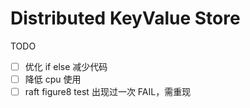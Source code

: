 # Distributed KeyValue Store

TODO

- [ ] 优化 if else 减少代码
- [ ] 降低 cpu 使用
- [ ] raft figure8 test 出现过一次 FAIL，需重现
